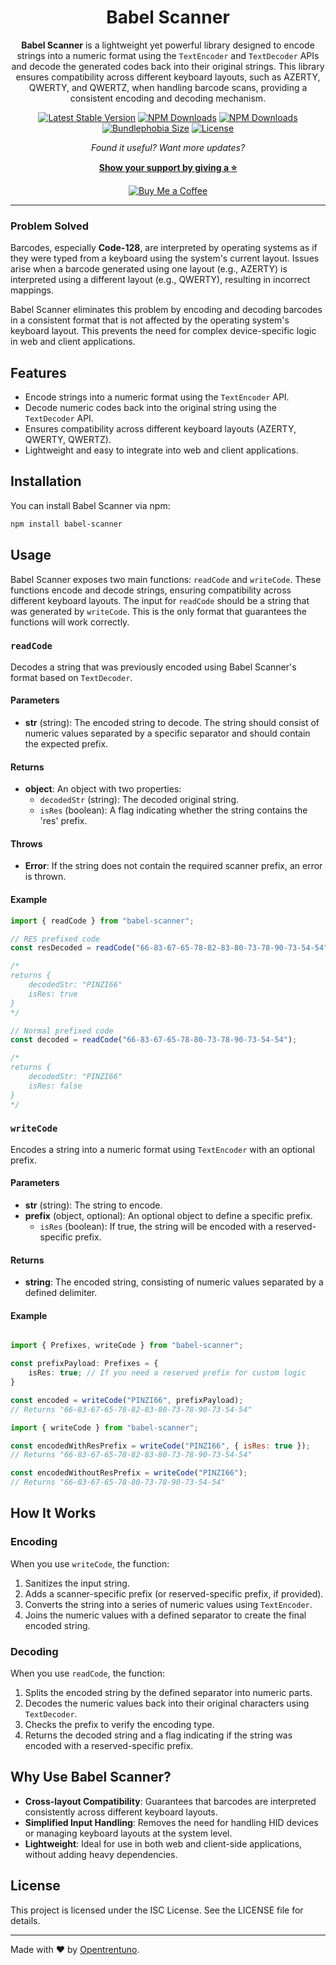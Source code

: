 <div align="center">

# Babel Scanner

**Babel Scanner** is a lightweight yet powerful library designed to encode strings into a numeric format using the `TextEncoder` and `TextDecoder` APIs and decode the generated codes back into their original strings. This library ensures compatibility across different keyboard layouts, such as AZERTY, QWERTY, and QWERTZ, when handling barcode scans, providing a consistent encoding and decoding mechanism.

[![Latest Stable Version](https://img.shields.io/npm/v/babel-scanner.svg)](https://www.npmjs.com/package/babel-scanner)
[![NPM Downloads](https://img.shields.io/npm/dm/babel-scanner.svg)](https://www.npmjs.com/package/babel-scanner)
[![NPM Downloads](https://img.shields.io/npm/dt/babel-scanner.svg)](https://www.npmjs.com/package/babel-scanner)
[![Bundlephobia Size](https://img.shields.io/bundlephobia/minzip/babel-scanner.svg)](https://www.npmjs.com/package/babel-scanner)
[![License](https://img.shields.io/npm/l/babel-scanner.svg?style=flat)](https://github.com/NiccoCorsini/babel-scanner?tab=License-1-ov-file)

_Found it useful? Want more updates?_

[**Show your support by giving a :star:**](https://github.com/NiccoCorsini/babel-scanner/stargazers)

<a href="https://buymeacoffee.com/niccocorsini">
  <img src="https://www.buymeacoffee.com/assets/img/custom_images/orange_img.png" alt="Buy Me a Coffee">
</a>

<br/>
<hr/>

</div>

### Problem Solved

Barcodes, especially **Code-128**, are interpreted by operating systems as if they were typed from a keyboard using the system's current layout. Issues arise when a barcode generated using one layout (e.g., AZERTY) is interpreted using a different layout (e.g., QWERTY), resulting in incorrect mappings.

Babel Scanner eliminates this problem by encoding and decoding barcodes in a consistent format that is not affected by the operating system's keyboard layout. This prevents the need for complex device-specific logic in web and client applications.

## Features

- Encode strings into a numeric format using the `TextEncoder` API.
- Decode numeric codes back into the original string using the `TextDecoder` API.
- Ensures compatibility across different keyboard layouts (AZERTY, QWERTY, QWERTZ).
- Lightweight and easy to integrate into web and client applications.

## Installation

You can install Babel Scanner via npm:

```bash
npm install babel-scanner
```

## Usage

Babel Scanner exposes two main functions: `readCode` and `writeCode`. These functions encode and decode strings, ensuring compatibility across different keyboard layouts. The input for `readCode` should be a string that was generated by `writeCode`. This is the only format that guarantees the functions will work correctly.

### `readCode`

Decodes a string that was previously encoded using Babel Scanner's format based on `TextDecoder`.

#### Parameters

- **str** (string): The encoded string to decode. The string should consist of numeric values separated by a specific separator and should contain the expected prefix.

#### Returns

- **object**: An object with two properties:
  - `decodedStr` (string): The decoded original string.
  - `isRes` (boolean): A flag indicating whether the string contains the 'res' prefix.

#### Throws

- **Error**: If the string does not contain the required scanner prefix, an error is thrown.

#### Example

```javascript
import { readCode } from "babel-scanner";

// RES prefixed code
const resDecoded = readCode("66-83-67-65-78-82-83-80-73-78-90-73-54-54");

/*
returns {
    decodedStr: "PINZI66"
    isRes: true
}
*/

// Normal prefixed code
const decoded = readCode("66-83-67-65-78-80-73-78-90-73-54-54");

/*
returns {
    decodedStr: "PINZI66"
    isRes: false
}
*/
```

### `writeCode`

Encodes a string into a numeric format using `TextEncoder` with an optional prefix.

#### Parameters

- **str** (string): The string to encode.
- **prefix** (object, optional): An optional object to define a specific prefix.
  - `isRes` (boolean): If true, the string will be encoded with a reserved-specific prefix.

#### Returns

- **string**: The encoded string, consisting of numeric values separated by a defined delimiter.

#### Example

```typescript

import { Prefixes, writeCode } from "babel-scanner";

const prefixPayload: Prefixes = {
    isRes: true; // If you need a reserved prefix for custom logic
}

const encoded = writeCode("PINZI66", prefixPayload);
// Returns "66-83-67-65-78-82-83-80-73-78-90-73-54-54"

```

```javascript
import { writeCode } from "babel-scanner";

const encodedWithResPrefix = writeCode("PINZI66", { isRes: true });
// Returns "66-83-67-65-78-82-83-80-73-78-90-73-54-54"

const encodedWithoutResPrefix = writeCode("PINZI66");
// Returns "66-83-67-65-78-80-73-78-90-73-54-54"
```

## How It Works

### Encoding

When you use `writeCode`, the function:

1. Sanitizes the input string.
2. Adds a scanner-specific prefix (or reserved-specific prefix, if provided).
3. Converts the string into a series of numeric values using `TextEncoder`.
4. Joins the numeric values with a defined separator to create the final encoded string.

### Decoding

When you use `readCode`, the function:

1. Splits the encoded string by the defined separator into numeric parts.
2. Decodes the numeric values back into their original characters using `TextDecoder`.
3. Checks the prefix to verify the encoding type.
4. Returns the decoded string and a flag indicating if the string was encoded with a reserved-specific prefix.

## Why Use Babel Scanner?

- **Cross-layout Compatibility**: Guarantees that barcodes are interpreted consistently across different keyboard layouts.
- **Simplified Input Handling**: Removes the need for handling HID devices or managing keyboard layouts at the system level.
- **Lightweight**: Ideal for use in both web and client-side applications, without adding heavy dependencies.

## License

This project is licensed under the ISC License. See the LICENSE file for details.

---

Made with ❤️ by [Opentrentuno](https://opentrentuno.it).
